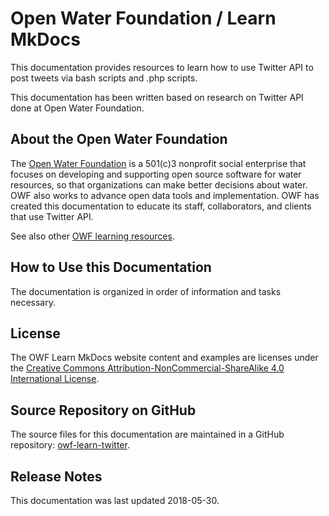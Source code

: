 # Open Water Foundation / Learn MkDocs #

This documentation provides resources to learn how to use Twitter API to post tweets via bash scripts and .php scripts.

This documentation has been written based on research on Twitter API done at Open Water Foundation.

## About the Open Water Foundation ##

The [Open Water Foundation](http://openwaterfoundation.org) is a 501(c)3 nonprofit social enterprise that focuses
on developing and supporting open source software for water resources, so that organizations can make better decisions about water.
OWF also works to advance open data tools and implementation.
OWF has created this documentation to educate its staff, collaborators, and clients that use Twitter API.

See also other [OWF learning resources](http://learn.openwaterfoundation.org).

## How to Use this Documentation ##

The documentation is organized in order of information and tasks necessary.

## License ##

The OWF Learn MkDocs website content and examples are licenses under the
[Creative Commons Attribution-NonCommercial-ShareAlike 4.0 International License](https://creativecommons.org/licenses/by-nc-sa/4.0).

## Source Repository on GitHub ##

The source files for this documentation are maintained in a GitHub repository:  [owf-learn-twitter](https://github.com/OpenWaterFoundation/owf-learn-twitter).

## Release Notes ##

This documentation was last updated 2018-05-30.
